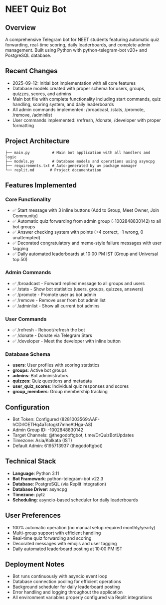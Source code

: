 # NEET Quiz Bot

## Overview
A comprehensive Telegram bot for NEET students featuring automatic quiz forwarding, real-time scoring, daily leaderboards, and complete admin management. Built using Python with python-telegram-bot v20+ and PostgreSQL database.

## Recent Changes
- 2025-09-12: Initial bot implementation with all core features
- Database models created with proper schema for users, groups, quizzes, scores, and admins
- Main bot file with complete functionality including start commands, quiz handling, scoring system, and daily leaderboards
- All admin commands implemented: /broadcast, /stats, /promote, /remove, /adminlist
- User commands implemented: /refresh, /donate, /developer with proper formatting

## Project Architecture
```
├── main.py          # Main bot application with all handlers and logic
├── models.py        # Database models and operations using asyncpg
├── requirements.txt # Auto-generated by uv package manager
└── replit.md       # Project documentation
```

## Features Implemented
### Core Functionality
- ✅ Start message with 3 inline buttons (Add to Group, Meet Owner, Join Community)
- ✅ Automatic quiz forwarding from admin group (-1002848830142) to all bot groups
- ✅ Answer checking system with points (+4 correct, -1 wrong, 0 unattempted)
- ✅ Decorated congratulatory and meme-style failure messages with user tagging
- ✅ Daily automated leaderboards at 10:00 PM IST (Group and Universal top 50)

### Admin Commands
- ✅ /broadcast - Forward replied message to all groups and users
- ✅ /stats - Show bot statistics (users, groups, quizzes, answers)
- ✅ /promote - Promote user as bot admin
- ✅ /remove - Remove user from bot admin list
- ✅ /adminlist - Show all current bot admins

### User Commands
- ✅ /refresh - Reboot/refresh the bot
- ✅ /donate - Donate via Telegram Stars
- ✅ /developer - Meet the developer with inline button

### Database Schema
- **users**: User profiles with scoring statistics
- **groups**: Active bot groups
- **admins**: Bot administrators
- **quizzes**: Quiz questions and metadata
- **user_quiz_scores**: Individual quiz responses and scores
- **group_members**: Group membership tracking

## Configuration
- Bot Token: Configured (8281003569:AAF-hCDrlOETHq4aTctogkt7mheAtHga-A8)
- Admin Group ID: -1002848830142
- Target Channels: @thegodoftgbot, t.me/DrQuizBotUpdates
- Timezone: Asia/Kolkata (IST)
- Default Admin: 6195713937 (thegodoftgbot)

## Technical Stack
- **Language**: Python 3.11
- **Bot Framework**: python-telegram-bot v22.3
- **Database**: PostgreSQL (via Replit integration)
- **Database Driver**: asyncpg
- **Timezone**: pytz
- **Scheduling**: asyncio-based scheduler for daily leaderboards

## User Preferences
- 100% automatic operation (no manual setup required monthly/yearly)
- Multi-group support with efficient handling
- Real-time quiz forwarding and scoring
- Decorated messages with emojis and user tagging
- Daily automated leaderboard posting at 10:00 PM IST

## Deployment Notes
- Bot runs continuously with asyncio event loop
- Database connection pooling for efficient operations
- Background scheduler for daily leaderboard posting
- Error handling and logging throughout the application
- All environment variables properly configured via Replit integrations